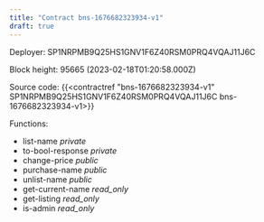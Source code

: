 ```yaml
---
title: "Contract bns-1676682323934-v1"
draft: true
---
```

Deployer: SP1NRPMB9Q25HS1GNV1F6Z40RSM0PRQ4VQAJ11J6C


 



Block height: 95665 (2023-02-18T01:20:58.000Z)

Source code: {{<contractref "bns-1676682323934-v1" SP1NRPMB9Q25HS1GNV1F6Z40RSM0PRQ4VQAJ11J6C bns-1676682323934-v1>}}

Functions:

* list-name _private_
* to-bool-response _private_
* change-price _public_
* purchase-name _public_
* unlist-name _public_
* get-current-name _read_only_
* get-listing _read_only_
* is-admin _read_only_
